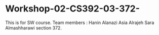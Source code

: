 # Workshop-02-CS392-03-372-
This is for SW course.
Team members : 
Hanin Alanazi
Asia Alrajeh
Sara Almashharawi
section 372.
